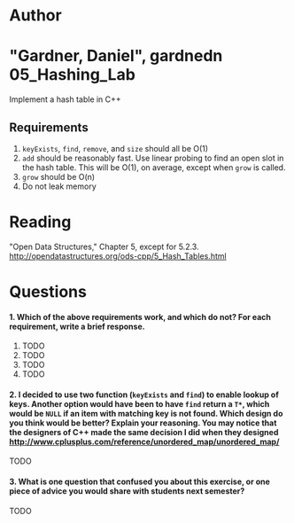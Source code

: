 Author
==========
"Gardner, Daniel", gardnedn
05_Hashing_Lab
==============

Implement a hash table in C++

Requirements
------------

1. `keyExists`, `find`, `remove`, and `size` should all be O(1)
2. `add` should be reasonably fast. Use linear probing to find an open slot in the hash table. This will be O(1), on average, except when `grow` is called.
3. `grow` should be O(n)
4. Do not leak memory


Reading
=======
"Open Data Structures," Chapter 5, except for 5.2.3. http://opendatastructures.org/ods-cpp/5_Hash_Tables.html

Questions
=========

#### 1. Which of the above requirements work, and which do not? For each requirement, write a brief response.

1. TODO
2. TODO
3. TODO
4. TODO

#### 2. I decided to use two function (`keyExists` and `find`) to enable lookup of keys. Another option would have been to have `find` return a `T*`, which would be `NULL` if an item with matching key is not found. Which design do you think would be better? Explain your reasoning. You may notice that the designers of C++ made the same decision I did when they designed http://www.cplusplus.com/reference/unordered_map/unordered_map/

TODO

#### 3. What is one question that confused you about this exercise, or one piece of advice you would share with students next semester?

TODO